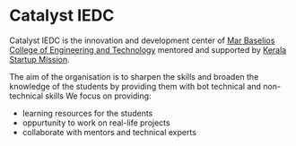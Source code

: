 # Catalyst IEDC

Catalyst IEDC is the innovation and development center of [Mar Baselios College of Engineering and Technology](https://mbcet.ac.in/) mentored and supported by [Kerala Startup Mission](https://startupmission.kerala.gov.in/).

The aim of the organisation is to sharpen the skills and broaden the knowledge of the students by providing them with bot technical and non-technical skills
We focus on providing:
- learning resources for the students
- oppurtunity to work on real-life projects
- collaborate with mentors and technical experts
